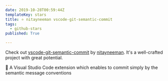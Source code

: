 ```yaml
---
date: 2019-10-28T00:59:44Z
templateKey: stars
title: ⭐ nitayneeman vscode-git-semantic-commit
tags:
  - github-stars
published: True

---
```


Check out [vscode-git-semantic-commit](https://github.com/nitayneeman/vscode-git-semantic-commit) by [nitayneeman](https://github.com/nitayneeman). It's a well-crafted project with great potential.

💬 A Visual Studio Code extension which enables to commit simply by the semantic message conventions
